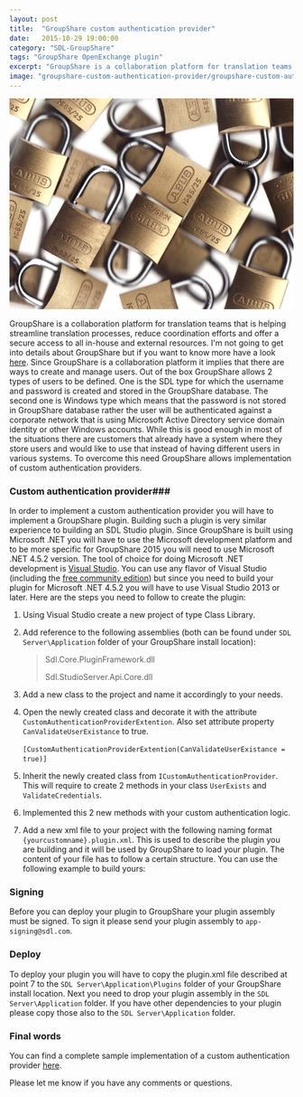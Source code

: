 ```yaml
---
layout: post
title:  "GroupShare custom authentication provider"
date:   2015-10-29 19:00:00
category: "SDL-GroupShare"
tags: "GroupShare OpenExchange plugin"
excerpt: "GroupShare is a collaboration platform for translation teams that is helping streamline translation processes, reduce coordination efforts and offer a secure access to all in-house and external resources. I'm not going to get into details about GroupShare but if you want to know more have a look here. Since GroupShare is a collaboration platform it implies that there are ways to create and manage users. Out of the box GroupShare allows 2 types of users to be defined. One is the SDL type for which the username and password is created and stored in the GroupShare database. The second one is Windows type which means that the password is not stored in GroupShare database rather the user will be authenticated against a corporate network that is using Microsoft Active Directory service domain identity or other Windows accounts. While this is good enough in most of the situations there are customers that already have a system where they store users and would like to use that instead of having different users in various systems. To overcome this need GroupShare allows implementation of custom authentication providers."
image: "groupshare-custom-authentication-provider/groupshare-custom-authentication-provider.png"
---
```


<img src="/assets/images/posts/groupshare-custom-authentication-provider/groupshare-custom-authentication-provider.png" alt="GroupShare custom authentication provider" title="GroupShare custom authentication provider" class="img-responsive">

<p class="dropcap">GroupShare is a collaboration platform for translation teams that is helping streamline translation processes, reduce coordination efforts and offer a secure access to all in-house and external resources. I'm not going to get into details about GroupShare but if you want to know more have a look <a href="http://www.translationzone.com/products/sdl-studio-groupshare/" target="_blank">here</a>. Since GroupShare is a collaboration platform it implies that there are ways to create and manage users. Out of the box GroupShare allows 2 types of users to be defined. One is the SDL type for which the username and password is created and stored in the GroupShare database. The second one is Windows type which means that the password is not stored in GroupShare database rather the user will be authenticated against a corporate network that is using Microsoft Active Directory service domain identity or other Windows accounts. While this is good enough in most of the situations there are customers that already have a system where they store users and would like to use that instead of having different users in various systems. To overcome this need GroupShare allows implementation of custom authentication providers.</p>

### Custom authentication provider###

In order to implement a custom authentication provider you will have to implement a GroupShare plugin. Building such a plugin is very similar experience to building an SDL Studio plugin. Since GroupShare is built using Microsoft .NET you will have to use the Microsoft development platform and to be more specific for GroupShare 2015 you will need to use Microsoft .NET 4.5.2 version. The tool of choice for doing Microsoft .NET development is [Visual Studio](https://www.visualstudio.com/). You can use any flavor of Visual Studio (including the [free community edition](https://www.visualstudio.com/products/visual-studio-community-vs)) but since you need to build your plugin for Microsoft .NET 4.5.2 you will have to use Visual Studio 2013 or later. Here are the steps you need to follow to create the plugin:

1. Using Visual Studio create a new project of type Class Library.
2. Add reference to the following assemblies (both can be found under `SDL Server\Application` folder of your GroupShare install location):

	> Sdl.Core.PluginFramework.dll
	> 
	> Sdl.StudioServer.Api.Core.dll

3. Add a new class to the project and name it accordingly to your needs.
4. Open the newly created class and decorate it with the attribute `CustomAuthenticationProviderExtention`. Also set attribute property `CanValidateUserExistance` to true.

	`[CustomAuthenticationProviderExtention(CanValidateUserExistance = true)]`
 
5. Inherit the newly created class from `ICustomAuthenticationProvider`. This will require to create 2 methods in your class `UserExists` and `ValidateCredentials`.
6. Implemented this 2 new methods with your custom authentication logic.
7. Add a new xml file to your project with the following naming format `{yourcustomname}.plugin.xml`. This is used to describe the plugin you are building and it will be used by GroupShare to load your plugin. The content of your file has to follow a certain structure. You can use the following example to build yours:

<script src="https://gist.github.com/cromica/c8083af5d32caa6cdd63.js"></script>


### Signing ###

Before you can deploy your plugin to GroupShare your plugin assembly must be signed. To sign it please send your plugin assembly to `app-signing@sdl.com`.  

### Deploy ###

To deploy your plugin you will have to copy the plugin.xml file described at point 7 to the `SDL Server\Application\Plugins` folder of your GroupShare install location. Next you need to drop your plugin assembly in the `SDL Server\Application` folder. If you have other dependencies to your plugin please copy those also to the `SDL Server\Application` folder.

### Final words ###

You can find a complete sample implementation of a custom authentication provider [here](https://github.com/sdl/Sdl-GroupShare-Custom-Authentication-Provider).

Please let me know if you have any comments or questions.